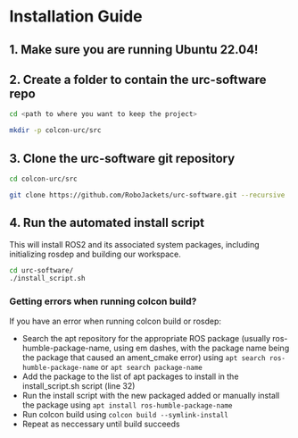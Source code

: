 # Installation Guide

## 1. Make sure you are running Ubuntu 22.04!

## 2. Create a folder to contain the urc-software repo
```bash
cd <path to where you want to keep the project>
```
```bash
mkdir -p colcon-urc/src
```

## 3. Clone the urc-software git repository 
```bash
cd colcon-urc/src
```
```bash
git clone https://github.com/RoboJackets/urc-software.git --recursive
```
## 4. Run the automated install script
This will install ROS2 and its associated system packages, including initializing rosdep and building our workspace.

```bash
cd urc-software/
./install_script.sh
```
### Getting errors when running colcon build?
If you have an error when running colcon build or rosdep:
- Search the apt repository for the appropriate ROS package (usually ros-humble-package-name, using em dashes, with the package name being the package that caused an ament_cmake error) using `apt search ros-humble-package-name` or `apt search package-name`
- Add the package to the list of apt packages to install in the install_script.sh script (line 32)
- Run the install script with the new packaged added or manually install the package using `apt install ros-humble-package-name`
- Run colcon build using `colcon build --symlink-install`
- Repeat as neccessary until build succeeds
